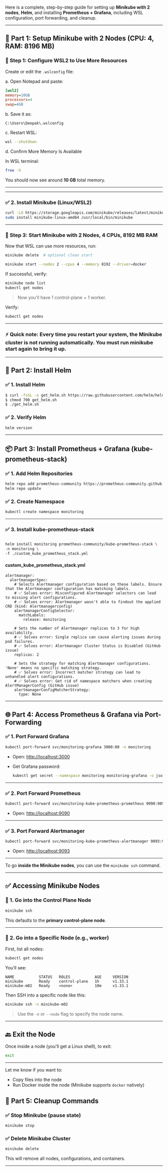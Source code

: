 Here is a complete, step-by-step guide for setting up **Minikube with 2 nodes**, **Helm**, and installing **Prometheus + Grafana**, including WSL configuration, port forwarding, and cleanup.

---

## 🧱 **Part 1: Setup Minikube with 2 Nodes (CPU: 4, RAM: 8196 MB)**

### 🔧 Step 1: Configure WSL2 to Use More Resources

Create or edit the `.wslconfig` file:

a. Open Notepad and paste:

   ```ini
   [wsl2]
   memory=10GB
   processors=4
   swap=4GB
   ```

b. Save it as:

   ```
   C:\Users\Deepak\.wslconfig
   ```

c. Restart WSL:

   ```bash
   wsl --shutdown
   ```
d. Confirm More Memory Is Available

In WSL terminal:

```bash
free -h
```

You should now see around **10 GB** total memory.

---
---

### ✅ 2. Install Minikube (Linux/WSL2)

```bash
curl -LO https://storage.googleapis.com/minikube/releases/latest/minikube-linux-amd64
sudo install minikube-linux-amd64 /usr/local/bin/minikube
```

---

### 🚀 Step 3: Start Minikube with 2 Nodes, 4 CPUs, 8192 MB RAM

Now that WSL can use more resources, run:

```bash
minikube delete  # optional clean start

minikube start --nodes 2 --cpus 4 --memory 8192 --driver=docker
```

If successful, verify:

```bash
minikube node list
kubectl get nodes
```
> Now you’ll have 1 control-plane + 1 worker.

Verify:

```bash
kubectl get nodes
```
---
### ⚡ Quick note: Every time you restart your system, the Minikube cluster is not running automatically. You must run minikube start again to bring it up.

---

## 🧱 **Part 2: Install Helm**

### ✅ 1. Install Helm

```bash
$ curl -fsSL -o get_helm.sh https://raw.githubusercontent.com/helm/helm/main/scripts/get-helm-3
$ chmod 700 get_helm.sh
$ ./get_helm.sh
```

### ✅ 2. Verify Helm

```bash
helm version
```

---

## 📦 **Part 3: Install Prometheus + Grafana (kube-prometheus-stack)**

### ✅ 1. Add Helm Repositories

```bash
helm repo add prometheus-community https://prometheus-community.github.io/helm-charts
helm repo update
```

### ✅ 2. Create Namespace

```bash
kubectl create namespace monitoring
```
---

### ✅ 3. Install kube-prometheus-stack

```bash

helm install monitoring prometheus-community/kube-prometheus-stack \
-n monitoring \
-f ./custom_kube_prometheus_stack.yml
```
#### custom_kube_prometheus_stack.yml

```
alertmanager:
  alertmanagerSpec:
    # Selects Alertmanager configuration based on these labels. Ensure that the Alertmanager configuration has matching labels.
    # ✅ Solves error: Misconfigured Alertmanager selectors can lead to missing alert configurations.
    # ✅ Solves error: Alertmanager wasn't able to findout the applied CRD (kind: Alertmanagerconfig)
    alertmanagerConfigSelector:
      matchLabels:
        release: monitoring

    # Sets the number of Alertmanager replicas to 3 for high availability.
    # ✅ Solves error: Single replica can cause alerting issues during pod failures.
    # ✅ Solves error: Alertmanager Cluster Status is Disabled (GitHub issue)
    replicas: 2

    # Sets the strategy for matching Alertmanager configurations. 'None' means no specific matching strategy.
    # ✅ Solves error: Incorrect matcher strategy can lead to unhandled alert configurations.
    # ✅ Solves error: Get rid of namespace matchers when creating AlertManagerConfig (GitHub issue)
    alertmanagerConfigMatcherStrategy:
      type: None
```
---

## 🌐 **Part 4: Access Prometheus & Grafana via Port-Forwarding**

### ✅ 1. Port Forward Grafana

```bash
kubectl port-forward svc/monitoring-grafana 3000:80 -n monitoring
```

* Open: [http://localhost:3000](http://localhost:3000)
* Get Grafana password:

  ```bash
  kubectl get secret --namespace monitoring monitoring-grafana -o jsonpath="{.data.admin-password}" | base64 -d
  ```

---

### ✅ 2. Port Forward Prometheus

```bash
kubectl port-forward svc/monitoring-kube-prometheus-prometheus 9090:9090 -n monitoring
```

* Open: [http://localhost:9090](http://localhost:9090)

---

### ✅ 3. Port Forward Alertmanager

```bash
kubectl port-forward svc/monitoring-kube-prometheus-alertmanager 9093:9093 -n monitoring
```

* Open: [http://localhost:9093](http://localhost:9093)

---

To go **inside the Minikube nodes**, you can use the `minikube ssh` command.

---

## ✅ Accessing Minikube Nodes

### 🔹 1. **Go into the Control Plane Node**

```bash
minikube ssh
```

This defaults to the **primary control-plane node**.

---

### 🔹 2. **Go into a Specific Node (e.g., worker)**

First, list all nodes:

```bash
kubectl get nodes
```

You’ll see:

```
NAME           STATUS   ROLES           AGE     VERSION
minikube       Ready    control-plane   1h      v1.33.1
minikube-m02   Ready    <none>          10m     v1.33.1
```

Then SSH into a specific node like this:

```bash
minikube ssh -n minikube-m02
```

> Use the `-n` or `--node` flag to specify the node name.

---

## 🔙 Exit the Node

Once inside a node (you'll get a Linux shell), to exit:

```bash
exit
```

---

Let me know if you want to:

* Copy files into the node
* Run Docker inside the node (Minikube supports `docker` natively)


## 🧹 **Part 5: Cleanup Commands**

### ✅ Stop Minikube (pause state)

```bash
minikube stop
```

### ✅ Delete Minikube Cluster

```bash
minikube delete
```

This will remove all nodes, configurations, and containers.

---
